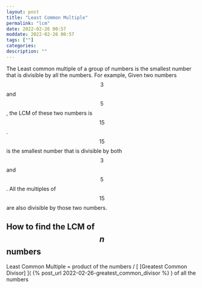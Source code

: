 ```yaml
---
layout: post
title: "Least Common Multiple"
permalink: "lcm"
date: 2022-02-26 00:57
moddate: 2022-02-26 00:57
tags: [""]
categories:
description: ""
---
```


The Least common multiple of a group of numbers is the smallest number that is
divisible by all the numbers. For example, Given two numbers $$3$$ and $$5$$,
the LCM of these two numbers is $$15$$. $$15$$ is the smallest number that is
divisible by both $$3$$ and $$5$$. All the multiples of $$15$$ are also
divisible by those two numbers.

## How to find the LCM of $$n$$ numbers

Least Common Multiple = product of the numbers / [ [Greatest Common Divisor] ](
{% post_url 2022-02-26-greatest_common_divisor %} ) of all the numbers
